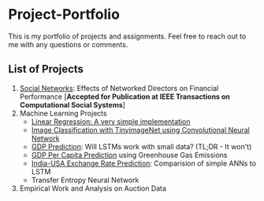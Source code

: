 # Project-Portfolio
This is my portfolio of projects and assignments. Feel free to reach out to me with any questions or comments. 

## List of Projects
1. [Social Networks](https://github.com/10avinash/Project-Portfolio/tree/master/Social%20Networks): Effects of Networked Directors on Financial Performance [**Accepted for Publication at IEEE Transactions on Computational Social Systems**]
2. Machine Learning Projects
    * [Linear Regression: A very simple implementation](https://github.com/10avinash/Project-Portfolio/tree/master/Machine%20Learning/Simple%20Linear%20Regression)
    * [Image Classification with TinyimageNet using Convolutional Neural Network](https://github.com/10avinash/Project-Portfolio/tree/master/Machine%20Learning/CNN)
    * [GDP Prediction](https://github.com/10avinash/Project-Portfolio/tree/master/Machine%20Learning/LSTM-SmallData): Will LSTMs work with small data? (TL;DR - It won't)
    * [GDP Per Capita Prediction](https://github.com/10avinash/Project-Portfolio/tree/master/Machine%20Learning/GDP-Per-Capita) using Greenhouse Gas Emissions
    * [India-USA Exchange Rate Prediction](https://github.com/10avinash/Project-Portfolio/tree/master/Machine%20Learning/Exchange_Rate_Prediction): Comparision of simple ANNs to LSTM
    * Transfer Entropy Neural Network
3.  Empirical Work and Analysis on Auction Data

 
